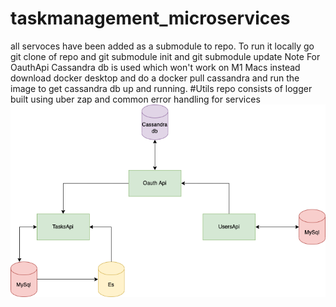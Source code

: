 # taskmanagement_microservices
 all servoces have been added as a submodule to repo.
 To run it locally go git clone of repo and git submodule init and git submodule update 
 Note For OauthApi Cassandra db is used which won't work on M1 Macs instead download docker desktop and do a docker pull cassandra and run the image to get cassandra db up and running.
#Utils repo consists of logger built using uber zap and common error handling for services
![plot](./microservices.png)
